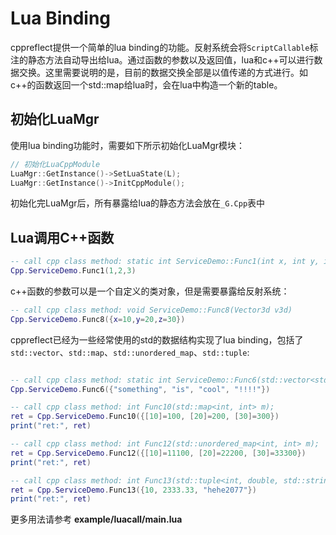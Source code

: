 # Lua Binding

cppreflect提供一个简单的lua binding的功能。反射系统会将`ScriptCallable`标注的静态方法自动导出给lua。通过函数的参数以及返回值，lua和c++可以进行数据交换。这里需要说明的是，目前的数据交换全部是以值传递的方式进行。如c++的函数返回一个std::map给lua时，会在lua中构造一个新的table。

## 初始化LuaMgr

使用lua binding功能时，需要如下所示初始化LuaMgr模块：
```c++
// 初始化LuaCppModule
LuaMgr::GetInstance()->SetLuaState(L);
LuaMgr::GetInstance()->InitCppModule();
```

初始化完LuaMgr后，所有暴露给lua的静态方法会放在`_G.Cpp`表中

## Lua调用C++函数

```lua
-- call cpp class method: static int ServiceDemo::Func1(int x, int y, int z)
Cpp.ServiceDemo.Func1(1,2,3)
```

c++函数的参数可以是一个自定义的类对象，但是需要暴露给反射系统：
```lua
-- call cpp class method: void ServiceDemo::Func8(Vector3d v3d)
Cpp.ServiceDemo.Func8({x=10,y=20,z=30})
```

cppreflect已经为一些经常使用的std的数据结构实现了lua binding，包括了`std::vector`、`std::map`、`std::unordered_map`、`std::tuple`:
```lua

-- call cpp class method: static int ServiceDemo::Func6(std::vector<std::string> v)
Cpp.ServiceDemo.Func6({"something", "is", "cool", "!!!!"})

-- call cpp class method: int Func10(std::map<int, int> m);
ret = Cpp.ServiceDemo.Func10({[10]=100, [20]=200, [30]=300})
print("ret:", ret)

-- call cpp class method: int Func12(std::unordered_map<int, int> m);
ret = Cpp.ServiceDemo.Func12({[10]=11100, [20]=22200, [30]=33300})
print("ret:", ret)

-- call cpp class method: int Func13(std::tuple<int, double, std::string> t);
ret = Cpp.ServiceDemo.Func13({10, 2333.33, "hehe2077"})
print("ret:", ret)
```

更多用法请参考 **example/luacall/main.lua**
